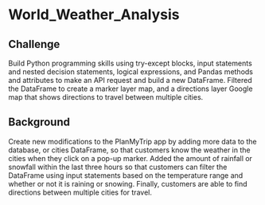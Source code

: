 # World_Weather_Analysis

## Challenge
Build Python programming skills using try-except blocks, input statements and nested decision statements, logical expressions, and Pandas methods and attributes to make an API request and build a new DataFrame. Filtered the DataFrame to create a marker layer map, and a directions layer Google map that shows directions to travel between multiple cities.

## Background
Create new modifications to the PlanMyTrip app by adding more data to the database, or cities DataFrame, so that customers know the weather in the cities when they click on a pop-up marker. Added the amount of rainfall or snowfall within the last three hours so that customers can filter the DataFrame using input statements based on the temperature range and whether or not it is raining or snowing. Finally, customers are able to find directions between multiple cities for travel.
